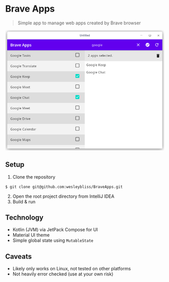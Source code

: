 # Brave Apps

> Simple app to manage web apps created by Brave browser

![Brave Apps Screenshot](assets/screenshot.png?raw=true)

## Setup

1. Clone the repository

```shell
$ git clone git@github.com:wesleybliss/BraveApps.git
```

2. Open the root project directory from IntelliJ IDEA
3. Build & run


## Technology

- Kotlin (JVM) via JetPack Compose for UI
- Material UI theme
- Simple global state using `MutableState`


## Caveats

- Likely only works on Linux, not tested on other platforms
- Not heavily error checked (use at your own risk)

